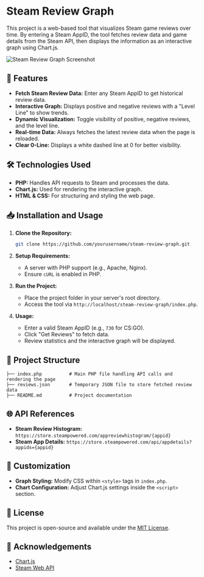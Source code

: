 # Steam Review Graph

This project is a web-based tool that visualizes Steam game reviews over time. By entering a Steam AppID, the tool fetches review data and game details from the Steam API, then displays the information as an interactive graph using Chart.js.

![Steam Review Graph Screenshot](https://i.imgur.com/6yYrftw.png)

## 🚀 Features

- **Fetch Steam Review Data:** Enter any Steam AppID to get historical review data.
- **Interactive Graph:** Displays positive and negative reviews with a "Level Line" to show trends.
- **Dynamic Visualization:** Toggle visibility of positive, negative reviews, and the level line.
- **Real-time Data:** Always fetches the latest review data when the page is reloaded.
- **Clear 0-Line:** Displays a white dashed line at 0 for better visibility.

## 🛠️ Technologies Used

- **PHP:** Handles API requests to Steam and processes the data.
- **Chart.js:** Used for rendering the interactive graph.
- **HTML & CSS:** For structuring and styling the web page.

## 📥 Installation and Usage

1. **Clone the Repository:**
   ```bash
   git clone https://github.com/yourusername/steam-review-graph.git
   ```

2. **Setup Requirements:**
   - A server with PHP support (e.g., Apache, Nginx).
   - Ensure `cURL` is enabled in PHP.

3. **Run the Project:**
   - Place the project folder in your server's root directory.
   - Access the tool via `http://localhost/steam-review-graph/index.php`.

4. **Usage:**
   - Enter a valid Steam AppID (e.g., `730` for CS:GO).
   - Click "Get Reviews" to fetch data.
   - Review statistics and the interactive graph will be displayed.

## 📂 Project Structure

```
├── index.php          # Main PHP file handling API calls and rendering the page
├── reviews.json       # Temporary JSON file to store fetched review data
├── README.md          # Project documentation
```

## 🌐 API References

- **Steam Review Histogram:** `https://store.steampowered.com/appreviewhistogram/{appid}`
- **Steam App Details:** `https://store.steampowered.com/api/appdetails?appids={appid}`

## 🎨 Customization

- **Graph Styling:** Modify CSS within `<style>` tags in `index.php`.
- **Chart Configuration:** Adjust Chart.js settings inside the `<script>` section.

## 📄 License

This project is open-source and available under the [MIT License](LICENSE).

## 🙏 Acknowledgements

- [Chart.js](https://www.chartjs.org/)
- [Steam Web API](https://partner.steamgames.com/doc/webapi_overview)
